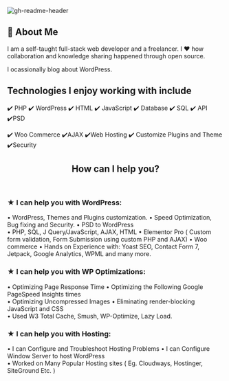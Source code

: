

![gh-readme-header](https://user-images.githubusercontent.com/79042824/200102304-20cd4643-b28b-415d-9444-76f2620fff3c.png)


## 🚀 About Me
I am a self-taught full-stack web developer 
and a freelancer. I ❤️ how collaboration and 
knowledge sharing happened through open source.

I ocassionally blog about WordPress. 



 
<!DOCTYPE html>
<html lang="en">
<head>

<meta charset="utf-8">
<meta name="viewport" content="width=device-width, initial-scale=1">

</head>
<body>

<h2>Technologies I enjoy working with include</h2>
<p>✔️ PHP		✔️ WordPress 	✔️ HTML 	✔️ JavaScript 
✔️ Database 	✔️ SQL	 		✔️ API	 	✔️PSD
  </p>
<p>✔️ Woo Commerce 			✔️AJAX		 ✔️Web Hosting 
✔️ Customize Plugins and Theme  			✔️Security</p>

<header>
  <h2>How can I help you?</h2>
</header>

<section>

  
  <article>
    <h3>★ I can help you with WordPress:</h3>
    <p>• WordPress, Themes and Plugins customization.
• Speed Optimization, Bug fixing and Security.
• PSD to WordPress  <br>
• PHP, SQL, J Query/JavaScript, AJAX, HTML
• Elementor Pro ( Custom form validation, Form Submission using custom PHP and AJAX)
• Woo commerce
• Hands on Experience with: Yoast SEO, Contact Form 7, Jetpack, Google Analytics, WPML and many more.</p>
   
  </article>
 
 
 
 <article>
    <h3>★ I can help you with WP Optimizations:</h3>
    <p>
  
  • Optimizing Page Response Time
• Optimizing the Following Google PageSpeed Insights times <br>
• Optimizing Uncompressed Images
• Eliminating render-blocking JavaScript and CSS  <br>
• Used W3 Total Cache, Smush, WP-Optimize, Lazy Load.
   </p>
   
  </article>
 
  <article>
    <h3>★ I can help you with Hosting:</h3>
    <p>
  
• I can Configure and Troubleshoot Hosting Problems
• I can Configure Window Server to host WordPress   <br>
• Worked on Many Popular Hosting sites
( Eg. Cloudways, Hostinger, SiteGround Etc. )
   </p>
   
  </article>
 
 
</section>


</body>
</html>







